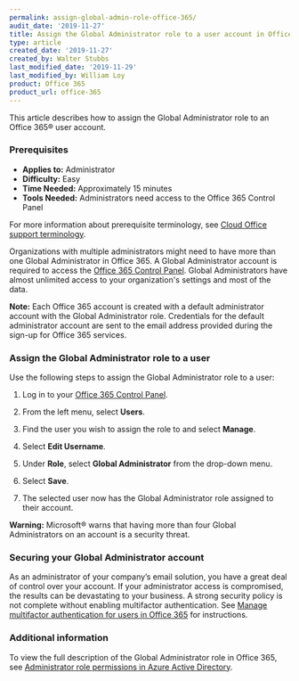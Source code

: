 ```yaml
---
permalink: assign-global-admin-role-office-365/
audit_date: '2019-11-27'
title: Assign the Global Administrator role to a user account in Office 365
type: article
created_date: '2019-11-27'
created_by: Walter Stubbs
last_modified_date: '2019-11-29'
last_modified_by: William Loy
product: Office 365
product_url: office-365
---
```


This article describes how to assign the Global Administrator role to an Office 365&reg; user account.

### Prerequisites

- **Applies to:** Administrator
- **Difficulty:** Easy
- **Time Needed:** Approximately 15 minutes
- **Tools Needed:** Administrators need access to the Office 365 Control Panel

For more information about prerequisite terminology, see [Cloud Office support terminology](/support/how-to/cloud-office-support-terminology).

Organizations with multiple administrators might need to have more than one Global Administrator in Office 365. A Global Administrator account is required to access the [Office 365 Control Panel](https://office365.cp.rackspace.com). Global Administrators have almost unlimited access to your organization's settings and most of the data.

**Note:** Each Office 365 account is created with a default administrator account with the Global Administrator role. Credentials for the default administrator account are sent to the email address provided during the sign-up for Office 365 services.

### Assign the Global Administrator role to a user

Use the following steps to assign the Global Administrator role to a user:

1.	Log in to your [Office 365 Control Panel](https://office365.cp.rackspace.com).

2.	From the left menu, select **Users**.

3.	Find the user you wish to assign the role to and select **Manage**.

4.	Select **Edit Username**.

5.	Under **Role**, select **Global Administrator** from the drop-down menu.

6.	Select **Save**.

7.	The selected user now has the Global Administrator role assigned to their account.

**Warning:** Microsoft&reg; warns that having more than four Global Administrators on an account is a security threat.

### Securing your Global Administrator account

As an administrator of your company’s email solution, you have a great deal of control over your account. If your administrator access is compromised, the results can be devastating to your business. A strong security policy is not complete without enabling multifactor authentication. See [Manage multifactor authentication for users in Office 365](/support/how-to/manage-multifactor-authentication-for-users-in-office-365) for instructions.

### Additional information

To view the full description of the Global Administrator role in Office 365, see [Administrator role permissions in Azure Active Directory](https://docs.microsoft.com/en-us/azure/active-directory/users-groups-roles/directory-assign-admin-roles#global-administrator--company-administrator).
